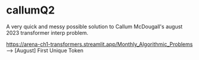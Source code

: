 # callumQ2

A very quick and messy possible solution to Callum McDougall's august 2023 transformer interp problem.

https://arena-ch1-transformers.streamlit.app/Monthly_Algorithmic_Problems --> [August] First Unique Token
